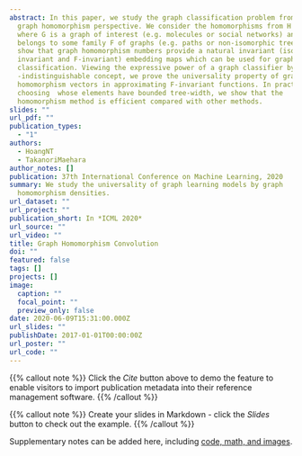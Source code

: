```yaml
---
abstract: In this paper, we study the graph classification problem from the
  graph homomorphism perspective. We consider the homomorphisms from H to G,
  where G is a graph of interest (e.g. molecules or social networks) and H
  belongs to some family F of graphs (e.g. paths or non-isomorphic trees). We
  show that graph homomorphism numbers provide a natural invariant (isomorphism
  invariant and F-invariant) embedding maps which can be used for graph
  classification. Viewing the expressive power of a graph classifier by the
  -indistinguishable concept, we prove the universality property of graph
  homomorphism vectors in approximating F-invariant functions. In practice, by
  choosing  whose elements have bounded tree-width, we show that the
  homomorphism method is efficient compared with other methods.
slides: ""
url_pdf: ""
publication_types:
  - "1"
authors:
  - HoangNT
  - TakanoriMaehara
author_notes: []
publication: 37th International Conference on Machine Learning, 2020
summary: We study the universality of graph learning models by graph
  homomorphism densities.
url_dataset: ""
url_project: ""
publication_short: In *ICML 2020*
url_source: ""
url_video: ""
title: Graph Homomorphism Convolution
doi: ""
featured: false
tags: []
projects: []
image:
  caption: ""
  focal_point: ""
  preview_only: false
date: 2020-06-09T15:31:00.000Z
url_slides: ""
publishDate: 2017-01-01T00:00:00Z
url_poster: ""
url_code: ""
---
```


{{% callout note %}}
Click the *Cite* button above to demo the feature to enable visitors to import publication metadata into their reference management software.
{{% /callout %}}

{{% callout note %}}
Create your slides in Markdown - click the *Slides* button to check out the example.
{{% /callout %}}

Supplementary notes can be added here, including [code, math, and images](https://wowchemy.com/docs/writing-markdown-latex/).
